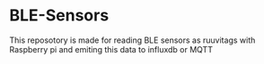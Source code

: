 # BLE-Sensors
This reposotory is made for reading BLE sensors as ruuvitags with Raspberry pi and emiting this data to influxdb or MQTT
